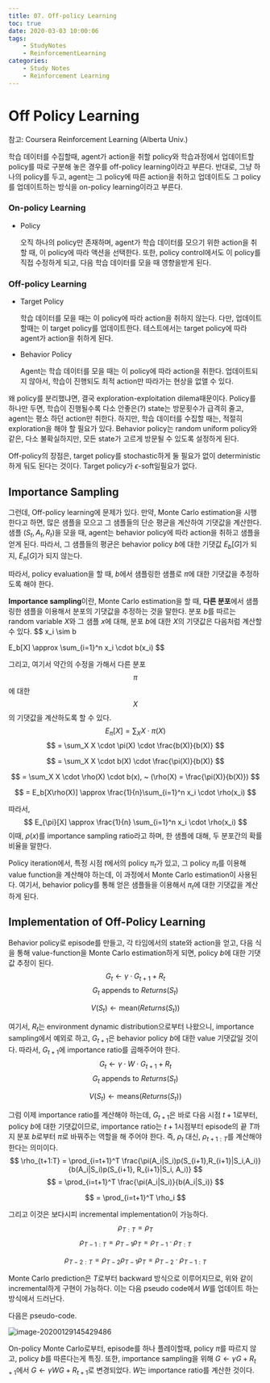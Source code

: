 ```yaml
---
title: 07. Off-policy Learning
toc: true
date: 2020-03-03 10:00:06
tags:
	- StudyNotes
	- ReinforcementLearning
categories:
	- Study Notes
	- Reinforcement Learning
---
```




# Off Policy Learning



참고: Coursera Reinforcement Learning (Alberta Univ.)

학습 데이터를 수집할때, agent가 action을 취할 policy와 학습과정에서 업데이트할 policy를 따로 구분해 놓은 경우를 off-policy learning이라고 부른다. 반대로, 그냥 하나의 policy를 두고, agent는 그 policy에 따른 action을 취하고 업데이트도 그 policy를 업데이트하는 방식을 on-policy learning이라고 부른다.



### On-policy Learning

- Policy

  오직 하나의 policy만 존재하며, agent가 학습 데이터를 모으기 위한 action을 취할 때, 이 policy에 따라 액션을 선택한다. 또한, policy control에서도 이 policy를 직접 수정하게 되고, 다음 학습 데이터를 모을 때 영향을받게 된다.



### Off-policy Learning

- Target Policy

  학습 데이터를 모을 때는 이 policy에 따라 action을 취하지 않는다. 다만, 업데이트 할때는 이 target policy를 업데이트한다. 테스트에서는 target policy에 따라 agent가 action을 취하게 된다.

- Behavior Policy

  Agent는 학습 데이터를 모을 때는 이 policy에 따라 action을 취한다. 업데이트되지 않아서, 학습이 진행되도 최적 action만 따라가는 현상을 없앨 수 있다.

왜 policy를 분리했냐면, 결국 exploration-exploitation dilema때문이다. Policy를 하나만 두면, 학습이 진행될수록 다소 안좋은(?) state는 방문횟수가 급격히 줄고, agent는 평소 하던 action만 취한다. 하지만, 학습 데이터를 수집할 때는, 적절히 exploration을 해야 할 필요가 있다. Behavior policy는 random uniform policy와 같은, 다소 불확실하지만, 모든 state가 고르게 방문될 수 있도록 설정하게 된다.

Off-policy의 장점은, target policy를 stochastic하게 둘 필요가 없이 deterministic하게 둬도 된다는 것이다. Target policy가 $\epsilon$-soft일필요가 없다.



## Importance Sampling

그런데, Off-policy learning에 문제가 있다. 만약, Monte Carlo estimation을 시행한다고 하면, 많은 샘플을 모으고 그 샘플들의 단순 평균을 계산하여 기댓값을 계산한다. 샘플 $(S_t, A_t, R_t)$을 모을 때, agent는 behavior policy에 따라 action을 취하고 샘플을 얻게 된다. 따라서, 그 샘플들의 평균은 behavior policy $b$에 대한 기댓값 $E_b[G]$가 되지, $E_{\pi}[G]$가 되지 않는다.

따라서, policy evaluation을 할 때, $b$에서 샘플링한 샘플로 $\pi$에 대한 기댓값을 추정하도록 해야 한다.

**Importance sampling**이란, Monte Carlo estimation을 할 때, **다른 분포**에서 샘플링한 샘플을 이용해서 분포의 기댓값을 추정하는 것을 말한다. 분포 $b$를 따르는 random variable $X$와 그 샘플 $x$에 대해, 분포 $b$에 대한 $X$의 기댓값은 다음처럼 계산할 수 있다.
$$
x_i \sim b
$$
$$
E_b[X] \approx \sum_{i=1}^n x_i \cdot b(x_i)
$$

그리고, 여기서 약간의 수정을 가해서 다른 분포 $$\pi$$에 대한 $$X$$의 기댓값을 계산하도록 할 수 있다.
$$
E_{\pi}[X] = \sum_X X \cdot \pi(X)
$$
$$
= \sum_X X \cdot \pi(X) \cdot \frac{b(X)}{b(X)}
$$

$$
= \sum_X X \cdot b(X) \cdot \frac{\pi(X)}{b(X)}
$$

$$
= \sum_X X \cdot \rho(X) \cdot b(x), ~ (\rho(X) = \frac{\pi(X)}{b(X)})
$$

$$
= E_b[X\rho(X)] \approx \frac{1}{n}\sum_{i=1}^n x_i \cdot \rho(x_i)
$$

따라서,
$$
E_{\pi}[X] \approx \frac{1}{n} \sum_{i=1}^n x_i \cdot \rho(x_i)
$$
이때, $\rho(x)$를 importance sampling ratio라고 하며, 한 샘플에 대해, 두 분포간의 확률 비율을 말한다.

Policy iteration에서, 특정 시점 $t$에서의 policy $\pi_t$가 있고, 그 policy $\pi_t$를 이용해 value function을 계산해야 하는데, 이 과정에서 Monte Carlo estimation이 사용된다. 여기서, behavior policy를 통해 얻은 샘플들을 이용해서 $\pi_t$에 대한 기댓값을 계산하게 된다.



## Implementation of Off-Policy Learning

Behavior policy로 episode를 만들고, 각 타임에서의 state와 action을 얻고, 다음 식을 통해 value-function을 Monte Carlo estimation하게 되면, policy $b$에 대한 기댓값 추정이 된다.
$$
G_{t} \leftarrow \gamma \cdot G_{t+1} + R_t
$$
$$
G_t \text{ appends to } Returns(S_t)
$$

$$
V(S_t) \leftarrow \text{mean}(Returns(S_t))
$$

여기서, $R_t$는 environment dynamic distribution으로부터 나왔으니, importance sampling에서 예외로 하고, $G_{t+1}$은 behavior policy $b$에 대한 value 기댓값일 것이다. 따라서, $G_{t+1}$에 importance ratio를 곱해주어야 한다.
$$
G_t \leftarrow \gamma \cdot W \cdot  G_{t+1} + R_{t}
$$
$$
G_t \text{ appends to } Returns(S_t)
$$

$$
V(S_t) \leftarrow \text{means}(Returns(S_t))
$$

그럼 이제 importance ratio를 계산해야 하는데, $G_{t+1}$은 바로 다음 시점 $t+1$로부터, policy $b$에 대한 기댓값이므로, importance ratio는 $t+1$시점부터 episode의 끝 $T$까지 분포 $b$로부터 $\pi$로 바꿔주는 역할을 해 주어야 한다. 즉, $\rho_t$ 대신, $\rho_{t+1:T}$를 계산해야 한다는 의미이다.
$$
\rho_{t+1:T} = \prod_{i=t+1}^T \frac{\pi(A_i|S_i)p(S_{i+1},R_{i+1}|S_i,A_i)}{b(A_i|S_i)p(S_{i+1}, R_{i+1}|S_i, A_i)}
$$
$$
= \prod_{i=t+1}^T \frac{\pi(A_i|S_i)}{b(A_i|S_i)}
$$

$$
= \prod_{i=t+1}^T \rho_i
$$



그리고 이것은 보다시피 incremental implementation이 가능하다.
$$
\rho_{T:T} = \rho_T
$$
$$
\rho_{T-1:T} = \rho_{T-1}\rho_T  =  \rho_{T-1} \cdot \rho_{T:T}
$$

$$
\rho_{T-2:T} = \rho_{T-2}\rho_{T-1}\rho_T = \rho_{T-2} \cdot \rho_{T-1:T}
$$



Monte Carlo prediction은 $T$로부터 backward 방식으로 이루어지므로, 위와 같이 incremental하게 구현이 가능하다. 이는 다음 pseudo code에서 $W$를 업데이트 하는 방식에서 드러난다.

다음은 pseudo-code.

![image-20200129145429486](https://raw.githubusercontent.com/wayexists02/my-study-note/image/typora/image/image-20200129145429486.png)

On-policy Monte Carlo로부터, episode를 하나 플레이할때, policy $\pi$를 따르지 않고, policy $b$를 따른다는게 특징. 또한, importance sampling을 위해 $G \leftarrow \gamma G + R_{t+1}$에서 $G \leftarrow \gamma W G + R_{t+1}$로 변경되었다. $W$는 importance ratio를 계산한 것이다.